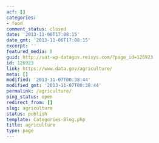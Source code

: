 ```yaml
---
acf: []
categories:
- food
comment_status: closed
date: '2013-11-06T17:08:15'
date_gmt: '2013-11-06T17:08:15'
excerpt: ''
featured_media: 0
guid: http://uat-wp-datagov.reisys.com/?page_id=126923
id: 126923
link: https://www.data.gov/agriculture/
meta: []
modified: '2013-11-07T00:38:44'
modified_gmt: '2013-11-07T00:38:44'
permalink: /agriculture/
ping_status: open
redirect_from: []
slug: agriculture
status: publish
template: Categories-Blog.php
title: agriculture
type: page
---
```


